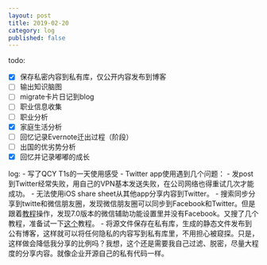 ```yaml
---
layout: post
title: 2019-02-20
category: log
published: false
---
```


todo:

- [x] 保存私密内容到私有库，仅公开内容发布到博客
- [ ] 输出知识脑图
- [ ] migrate卡片日记到blog
- [ ] 职业信息收集
- [ ] 职业分析
- [x] 家庭生活分析
- [ ] 回忆记录Evernote迁出过程（阶段）
- [ ] 出国的优劣势分析
- [x] 回忆并记录嘟嘟的成长

log:
	- 写了QCY T1s的一天使用感受
	- Twitter app使用遇到几个问题：
		- 发post到Twitter经常失败，用自己的VPN基本发送失败，在公司网络也得重试几次才能成功。
		- 无法使用iOS share sheet从其他app分享内容到Twitter。
	- 搜索同步分享到twitte和微信朋友圈，发现微信朋友圈可以同步到Facebook和Twitter。但是跟着[教程](https://www.135editor.com/news/20170519/329.html?https=1)操作，发现7.0版本的微信辅助功能设置里并没有Facebook。又搜了几个教程，准备试一下[这个](https://m.sohu.com/n/458443323/)教程。
	- 将源文件保存在私有库，生成的静态文件发布到公有博客，这样就可以将任何隐私的内容写到私有库里，不用担心被窥探。只是，这样做会降低我分享的比例吗？我想，这个还是需要我自己过滤、脱密，尽量大程度的分享内容。就像企业开源自己的私有代码一样。